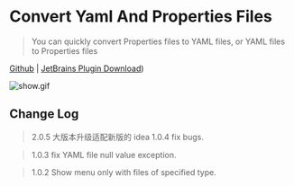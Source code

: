 # Convert Yaml And Properties Files

> You can quickly convert Properties files to YAML files, or YAML files to Properties files

[Github](https://github.com/wangtaicheng/ConvertYamlAndProperties) |  [JetBrains Plugin Download](https://plugins.jetbrains.com/plugin/26391-convert-yaml-and-properties-file))

![show.gif](images/show.gif)

## Change Log

> 2.0.5 大版本升级适配新版的 idea
> 1.0.4 fix bugs.

> 1.0.3 fix YAML file null value exception.

> 1.0.2 Show menu only with files of specified type.

